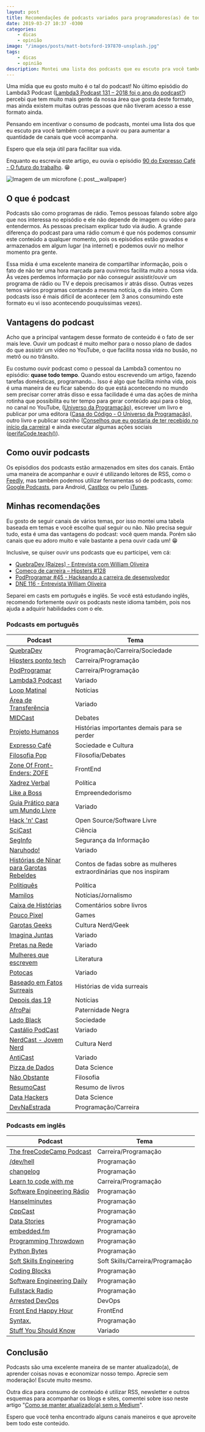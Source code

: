 ```yaml
---
layout: post
title: Recomendações de podcasts variados para programadores(as) de todos os níveis
date: 2019-03-27 10:37 -0300
categories:
    - dicas
    - opinião
image: "/images/posts/matt-botsford-197870-unsplash.jpg"
tags:
    - dicas
    - opinião
description: Montei uma lista dos podcasts que eu escuto pra você também começar a ouvir ou para aumentar a quantidade de canais que você escuta. São podcasts dos temas mais variados, pois são canais que eu curto ouvir. Se você tiver alguma recomendação, comenta depois da leitura.
---
```

Uma mídia que eu gosto muito é o tal do podcast! No último episódio do Lambda3 Podcast ([Lambda3 Podcast 131 – 2018 foi o ano do podcast?](https://www.lambda3.com.br/2019/02/lambda3-podcast-131-2018-foi-o-ano-do-podcast/)) percebi que tem muito mais gente da nossa área que gosta deste formato, mas ainda existem muitas outras pessoas que não tiveram acesso a esse formato ainda.

Pensando em incentivar o consumo de podcasts, montei uma lista dos que eu escuto pra você também começar a ouvir ou para aumentar a quantidade de canais que você acompanha.

Espero que ela seja útil para facilitar sua vida.

Enquanto eu escrevia este artigo, eu ouvia o episódio [90 do Expresso Café - O futuro do trabalho](https://expressario.com.br/episodes/expresso-cafe-090-o-futuro-do-trabalho/). :grin:

![Imagem de um microfone]({{page.image}})
{:.post__wallpaper}

## O que é podcast

Podcasts são como programas de rádio. Temos pessoas falando sobre algo que nos interessa no episódio e ele não depende de imagem ou vídeo para entendermos. As pessoas precisam explicar tudo via áudio. A grande diferença do podcast para uma rádio comum é que nós podemos consumir este conteúdo a qualquer momento, pois os episódios estão gravados e armazenados em algum lugar (na internet) e podemos ouvir no melhor momento pra gente.

Essa mídia é uma excelente maneira de compartilhar informação, pois o fato de não ter uma hora marcada para ouvirmos facilita muito a nossa vida. Às vezes perdemos informação por não conseguir assistir/ouvir um programa de rádio ou TV e depois precisamos ir atrás disso. Outras vezes temos vários programas contando a mesma notícia, o dia inteiro. Com podcasts isso é mais difícil de acontecer (em 3 anos consumindo este formato eu vi isso acontecendo pouquíssimas vezes).

## Vantagens do podcast

Acho que a principal vantagem desse formato de conteúdo é o fato de ser mais leve. Ouvir um podcast é muito melhor para o nosso plano de dados do que assistir um vídeo no YouTube, o que facilita nossa vida no busão, no metrô ou no trânsito.

Eu costumo ouvir podcast como o pessoal da Lambda3 comentou no episódio: **quase todo tempo**. Quando estou escrevendo um artigo, fazendo tarefas domésticas, programando… Isso é algo que facilita minha vida, pois é uma maneira de eu ficar sabendo do que está acontecendo no mundo sem precisar correr atrás disso e essa facilidade é uma das ações de minha rotinha que possibilita eu ter tempo para gerar conteúdo aqui para o blog, no canal no YouTube, ([Universo da Programação](https://www.youtube.com/channel/UCWrqsnPLl6aRX0ECUmPaZEw)), escrever um livro e publicar por uma editora ([Casa do Código - O Universo da Programação](https://www.casadocodigo.com.br/products/livro-universo-programacao)), outro livro e publicar sozinho ([Conselhos que eu gostaria de ter recebido no início da carreira](https://amzn.to/2HKFMZj)) e ainda executar algumas ações sociais ([perifaCode.teach()](https://github.com/perifacode/teach)).

## Como ouvir podcasts

Os episódios dos podcasts estão armazenados em sites dos canais. Então uma maneira de acompanhar e ouvir é utilizando leitores de RSS, como o [Feedly](https://feedly.com/), mas também podemos utilizar ferramentas só de podcasts, como: [Google Podcasts](https://play.google.com/store/apps/details?id=com.google.android.apps.podcasts&hl=en), para Android, [Castbox](https://castbox.fm/) ou pelo [iTunes](https://www.apple.com/itunes/podcasts/).

## Minhas recomendações

Eu gosto de seguir canais de vários temas, por isso montei uma tabela baseada em temas e você escolhe qual seguir ou não. Não precisa seguir tudo, esta é uma das vantagens do podcast: você quem manda. Porém são canais que eu adoro muito e vale bastante a pena ouvir cada um! :grin:

Inclusive, se quiser ouvir uns podcasts que eu participei, vem cá:


- [QuebraDev [Raízes] - Entrevista com William Oliveira](https://quebradev.com.br/entrevista-com-william-oliveira/) 
- [Começo de carreira – Hipsters #128](https://hipsters.tech/comeco-de-carreira/)
- [PodProgramar #45 - Hackeando a carreira de desenvolvedor](https://mundopodcast.com.br/podprogramar/45-hackeando-carreira-desenvolvedor/)
- [DNE 116 - Entrevista William Oliveira](https://devnaestrada.com.br/2017/08/04/william-oliveira.html)

Separei em casts em português e inglês. Se você está estudando inglês, recomendo fortemente ouvir os podcasts neste idioma também, pois nos ajuda a adquirir habilidades com o ele.

### Podcasts em português

| Podcast | Tema |
| ------ | ------ |
| [QuebraDev](https://quebradev.com.br/) | Programação/Carreira/Sociedade |
| [Hipsters ponto tech](https://hipsters.tech/) | Carreira/Programação | 
| [PodProgramar](https://mundopodcast.com.br/podprogramar/) | Carreira/Programação | 
| [Lambda3 Podcast](https://www.lambda3.com.br/lambda3-podcast/) | Variado |
| [Loop Matinal](http://www.loopmatinal.com/) | Notícias | 
| [Área de Transferência](https://areadetransferencia.com.br/) | Variado | 
| [MIDCast](http://www.midcast.com.br/) | Debates | 
| [Projeto Humanos](https://www.projetohumanos.com.br/) | Histórias importantes demais para se perder | 
| [Expresso Café](https://expressario.com.br/) | Sociedade e Cultura | 
| [Filosofia Pop](https://filosofiapop.com.br/) | Filosofia/Debates |  
| [Zone Of Front-Enders: ZOFE](https://zofe.com.br/) | FrontEnd | 
| [Xadrez Verbal](https://xadrezverbal.com/) | Política |
| [Like a Boss](https://www.likeaboss.com.br/) | Empreendedorismo | 
| [Guia Prático para um Mundo Livre](https://www.mundolivrefm.com.br/podcast/) | Variado | 
| [Hack 'n' Cast](https://hackncast.org/) | Open Source/Software Livre | 
| [SciCast](http://www.deviante.com.br/podcasts/scicast/) | Ciência | 
| [SegInfo](https://seginfo.com.br/category/podcast-seguranca-tecnologia-da-informacao-seginfocast/) | Segurança da Informação | 
| [Naruhodo! ](https://www.b9.com.br/podcasts/naruhodo/) | Variado | 
| [Histórias de Ninar para Garotas Rebeldes](https://www.b9.com.br/podcasts/garotasrebeldes/) | Contos de fadas sobre as mulheres extraordinárias que nos inspiram | 
| [Politiquês](https://www.nexojornal.com.br/podcast/politiques/) | Política | 
| [Mamilos](https://www.b9.com.br/podcasts/mamilos/) | Notícias/Jornalismo | 
| [Caixa de Histórias](https://www.b9.com.br/podcasts/caixadehistorias/) | Comentários sobre livros | 
| [Pouco Pixel](https://www.b9.com.br/podcasts/poucopixel/) | Games | 
| [Garotas Geeks](http://www.garotasgeeks.com/podcast/) | Cultura Nerd/Geek | 
| [Imagina Juntas](https://imaginajuntas.libsyn.com/) | Variado |
| [Pretas na Rede](https://preciosamadalena.com.br/category/podcast/pretas-na-rede/) | Variado | 
| [Mulheres que escrevem](https://www.asradiostation.com.br/podcasts/mulheres-que-escrevem-podcast) | Literatura | 
| [Potocas](https://soundcloud.com/potocaspodcast) | Variado | 
| [Baseado em Fatos Surreais](http://www.bfsurreais.com.br/) | Histórias de vida surreais | 
| [Depois das 19](https://depoisdas19.podbean.com/) | Notícias | 
| [AfroPai](https://paizinhovirgula.com/category/podcasts/podcast-afropai/) | Paternidade Negra | 
| [Lado Black](https://www.ladoblack.com.br/) | Sociedade | 
| [Castálio PodCast](https://castalio.info/) | Variado | 
| [NerdCast - Jovem Nerd](https://jovemnerd.com.br/nerdcast/) | Cultura Nerd | 
| [AntiCast](http://anticast.com.br/podcast/anticast/) | Variado | 
| [Pizza de Dados](https://pizzadedados.com/) | Data Science | 
| [Não Obstante](http://www.naoobstante.com/podcast/) | Filosofia | 
| [ResumoCast](https://www.resumocast.com.br/) | Resumo de livros | 
| [Data Hackers](https://datahackers.com.br/podcast) | Data Science |
| [DevNaEstrada](https://devnaestrada.com.br/) | Programação/Carreira |

### Podcasts em inglês

| Podcast | Tema |
| ------ | ------ |
| [The freeCodeCamp Podcast](https://freecodecamp.libsyn.com/) | Carreira/Programação |
| [/dev/hell](http://devhell.info/) | Programação
| [changelog](https://changelog.com/) | Programação 
| [Learn to code with me](https://learntocodewith.me/podcast/) | Carreira/Programação
| [Software Engineering Rádio](http://www.se-radio.net/) | Programação
| [Hanselminutes](https://hanselminutes.com/) | Programação
| [CppCast](http://cppcast.com/) | Programação 
| [Data Stories](http://datastori.es/) | Programação
| [embedded.fm](https://www.embedded.fm/) | Programação
| [Programming Throwdown](https://www.programmingthrowdown.com/) | Programação
| [Python Bytes](https://pythonbytes.fm/) | Programação
| [Soft Skills Engineering](https://softskills.audio/) | Soft Skills/Carreira/Programação
| [Coding Blocks](https://www.codingblocks.net/) | Programação
| [Software Engineering Daily](https://softwareengineeringdaily.com/) | Programação
| [Fullstack Radio](http://www.fullstackradio.com/) | Programação |
| [Arrested DevOps](https://www.arresteddevops.com/) | DevOps |
| [Front End Happy Hour](https://frontendhappyhour.com/) | FrontEnd |
| [Syntax.](https://syntax.fm/) | Programação |
| [Stuff You Should Know](https://www.stuffyoushouldknow.com/) | Variado |

## Conclusão

Podcasts são uma excelente maneira de se manter atualizado(a), de aprender coisas novas e economizar nosso tempo. Aprecie sem moderação! Escute muito mesmo.

Outra dica para consumo de conteúdo é utilizar RSS, newsletter e outros esquemas para acompanhar os blogs e sites, comentei sobre isso neste artigo "[Como se manter atualizado(a) sem o Medium](/posts/como-se-manter-atualizado-sem-o-medium/)".

Espero que você tenha encontrado alguns canais maneiros e que aproveite bem todo este conteúdo.
